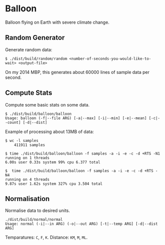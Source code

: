 # Balloon

Balloon flying on Earth with severe climate change.

## Random Generator

Generate random data:

```
$ ./dist/build/random/random <number-of-seconds-you-would-like-to-wait> <output-file>
```

On my 2014 MBP, this generates about 60000 lines of sample data per second.

## Compute Stats

Compute some basic stats on some data.

```
$ ./dist/build/balloon/balloon
Usage: balloon (-f|--file ARG) [-a|--max] [-i|--min] [-e|--mean] [-c|--count] [-d|--dist]
```

Example of processing about 13MB of data:

```
$ wc -l samples
    411911 samples

$ time ./dist/build/balloon/balloon -f samples -a -i -e -c -d +RTS -N1
running on 1 threads
6.00s user 0.33s system 99% cpu 6.377 total

$  time ./dist/build/balloon/balloon -f samples -a -i -e -c -d +RTS -N4
running on 4 threads
9.87s user 1.62s system 327% cpu 3.504 total
```

## Normalisation

Normalise data to desired units.

```
./dist/build/normal/normal
Usage: normal (-i|--in ARG) (-o|--out ARG) [-t|--temp ARG] [-d|--dist ARG]
```

Temparatures: `C`, `F`, `K`. Distance: `KM`, `M`, `ML`.